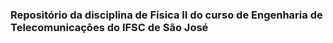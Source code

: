 ### Repositório da disciplina de Física II do curso de Engenharia de Telecomunicações do IFSC de São José
